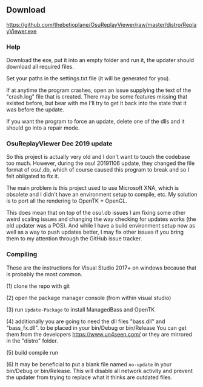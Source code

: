 ## Download

https://github.com/thebetioplane/OsuReplayViewer/raw/master/distro/ReplayViewer.exe

### Help

Download the exe, put it into an empty folder and run it, the updater
should download all required files.

Set your paths in the settings.txt file (it will be generated for you).

If at anytime the program crashes, open an issue supplying the text of
the "crash.log" file that is created. There may be some features missing
that existed before, but bear with me I'll try to get it back into the
state that it was before the update.

If you want the program to force an update, delete one of the dlls and
it should go into a repair mode.

### OsuReplayViewer Dec 2019 update

So this project is actually very old and I don't want to touch the
codebase too much. However, during the osu! 20191106 update, they
changed the file format of osu!.db, which of course caused this program
to break and so I felt obligated to fix it.

The main problem is this project used to use Microsoft XNA, which is
obsolete and I didn't have an environment setup to compile, etc. My
solution is to port all the rendering to OpenTK + OpenGL.

This does mean that on top of the osu!.db issues I am fixing some other
weird scaling issues and changing the way checking for updates works
(the old updater was a POS). And while I have a build environment setup
now as well as a way to push updates better, I may fix other issues if
you bring them to my attention through the GitHub issue tracker.

### Compiling

These are the instructions for Visual Studio 2017+ on windows because
that is probably the most common.

(1) clone the repo with git

(2) open the package manager console (from within visual studio)

(3) run `Update-Package` to install ManagedBass and OpenTK

(4) additionally you are going to need the dll files "bass.dll" and
"bass_fx.dll". to be placed in your bin/Debug or bin/Release You can get
them from the developers https://www.un4seen.com/ or they are mirrored
in the "distro" folder.

(5) build compile run

(6) It may be beneficial to put a blank file named `no-update` in your
bin/Debug or bin/Release. This will disable all network activity and
prevent the updater from trying to replace what it thinks are outdated
files.
